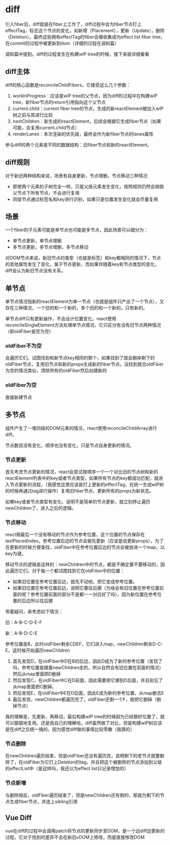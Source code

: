 # diff

引入fiber后，diff就是在fiber上工作了，diff过程中会为fiber节点打上effectTag，标志这个节点的变化，如新增（Placement），更新（Update），删除（Deletion）。最终这些拥有effectTag的fiber会被收集成为effect list fiber tree，在commit的过程中被更新到dom（详细的过程在调和篇）

调和篇中提到，diff的过程发生在构建wIP tree的时候，接下来就详细看看

## diff主体

diff的核心函数是reconcileChildFibers，它接受这么几个参数：

1. workInProgress：应该是wIP tree的父节点，因为diff的过程中在构建wIP tree，新fiber节点的return引用指向这个父节点
2. current.child：current fiber tree的节点，生成的新reactElement被加入wIP树之前与其进行比较
3. nextChildren：新生成的reactElement，后续会根据它生成fiber节点（如果可能，会复用current.child节点）
4. renderLanes：本次渲染的优先级，最终会作为新fiber节点的lanes属性

参与diff的两个元素是不同的数据结构：旧fiber节点和新的reactElement。

## diff规则

对于新旧两种结构来说，场景有自身更新，节点增删，节点移动三种情况

* 即使两个元素的子树完全一样，只是父级元素发生变化，按照规则仍然会销毁父节点下所有节点，不会进行复用
* 同级节点通过标签名和key进行识别，如果只是位置发生变化就会尽量复用

## 场景

一个fiber的子元素可能是单节点也可能是多节点，因此场景可以细分为：

* 单节点更新，单节点增删
* 多节点更新，多节点增删，多节点移动

对DOM节点来说，新旧节点的类型（也就是标签）和key都相同的情况下，节点的其他属性发生了变化，属于节点更新，而如果伴随着key和节点类型的变化，diff会认为新旧节点没有关系。

## 单节点

单节点情况指新的reactElement为单一节点（也就是组件只产出了一个节点），又存在三种情况，一个旧的和一个新的，多个旧的和一个新的，只有新的。

单节点diff只有更新操作，不会设计位置变化。react使用reconcileSingleElement方法处理单节点情况，它只区分有没有旧节点两种情况（即oldFiber是否为空）

### oldFiber不为空

会遍历它们，试图找到和新节点key相同的那个，如果找到了就会删掉剩下的oldFiber节点，复用旧节点和新的props生成新的fiber节点。没找到就合oldFiber为空的情况类似，清除所有的oldFiber然后创建新的

### oldFiber为空

直接新建节点

## 多节点

组件产生了一堆同级的DOM元素的情况，react使用reconcileChildArray进行diff。

节点数目没有变化，顺序也没有变化，只是节点自身更新的情况。

### 节点更新

首先考虑节点更新的情况，react会尝试按顺序一个一个对比旧的节点树和新的reactElement列表中的key或者节点类型，如果所有节点的key都成功匹配，就进入节点更新的流程，（我感觉这里应该是打上更新的effectTag，在统一生成wIP树的时候再通过tag进行操作）复用旧fiber节点，更新所有的props为新状态。

如果key或者节点类型有变化，说明不是简单的节点更新，就立刻停止遍历newChildren了，进入之后的逻辑。

### 节点移动

react用最后一个没有移动的节点作为参考位置，这个位置的节点保存在lastPlacedIndex。参考位置后边的节点会被先更新（应该是说更新props），为了在更新的时候方便查找，oldFiber中在参考位置后边的节点会被放进一个map，以key为键。

移动节点的逻辑是这样的：newChildren中的节点，都是不确定要不要移动的，因此遍历它们，对于每一个都试图找到它在oldFiber中的位置：

* 如果旧位置在参考位置后边，就先不动他，把它变成参考位置。
* 如果旧位置在参考位置前边，说明它要往后挪（为啥会有旧位置在参考位置前面的呢？参考位置前面的部分不是都一一对应好了吗），因为新位置在参考位置的后边所以往后挪

带着疑问，来考虑如下情况：

旧：A-B-C-D-E-F

新：A-B-D-C-E

参考位置是B，此时oldFiber剩余CDEF，它们进入map，newChildren剩余D-C-E，这时候开始遍历newChildren

1. 首先发现D，在oldFiber中D在B的后边，因此D成为了新的参考位置（发现了吗，参考位置是跟着newChildren走的，所以自然会有旧位置在前面的情况）然后从map里面把D删掉
2. 然后发现C，在oldFiber中C在D前面，因此需要把它挪到D后面，并且别忘了从map里面把C删掉。
3. 然后发现E，在oldFiber中E在D后面，因此E成为新的参考位置，从map删去E
4. 最后发现，newChildren都遍历完了，oldFiber还剩一个F，就把它删掉（删掉节点）

我的理解是，先更新，再移动，最后构建wIP tree的时候因为已经挪好位置了，就可以狠狠地复用。还是我自己的理解哈，diff虽然做了对比，但是构建wIP树应该是在diff之后统一搞的，因为感觉diff做的事情比较零散（我猜的）

### 节点删除

在newChildren遍历结束，但是oldFiber还没有遍历完，说明剩下的老节点就要删除了，在oldFiber为它打上Deletion的tag，并且把这个被删除的节点添加到父级的effectList中（是这样吗，我还以为effect list只记录增加的）

### 节点新增

与删除相反，oldFiber遍历结束了，但是newChildren还有剩的，那就为剩下的节点生成fiber节点，并连上sibling引用

## Vue Diff

vue在diff的过程中会调用patch将节点的更新同步至DOM，是一个边diff边更新的过程，它对于找到的差异不会在新旧vDOM上修改，而是直接修改DOM

